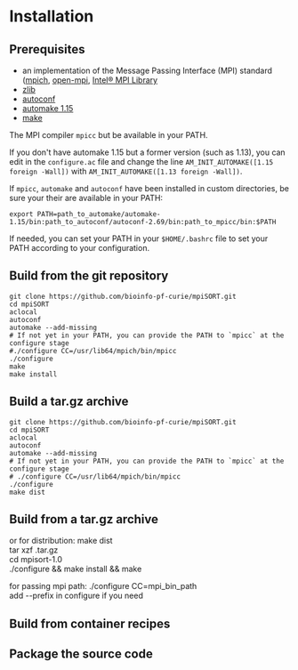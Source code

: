 # Installation

## Prerequisites

* an implementation of the Message Passing Interface (MPI) standard ([mpich](https://www.mpich.org/), [open-mpi](https://www.open-mpi.org/), [Intel® MPI Library](https://software.intel.com/en-us/mpi-library)
* [zlib](https://zlib.net/)
* [autoconf](https://www.gnu.org/software/autoconf/)
* [automake 1.15](https://www.gnu.org/software/automake/)
* [make](https://www.gnu.org/software/make/)

The MPI compiler `mpicc` but be available in your PATH.

If you don't have automake 1.15 but a former version (such as 1.13), you can edit in the `configure.ac` file and change the line `AM_INIT_AUTOMAKE([1.15 foreign -Wall])` with `AM_INIT_AUTOMAKE([1.13 foreign -Wall])`.

If `mpicc`, `automake` and `autoconf` have been installed in custom directories, be sure your their are available in your PATH:

`export PATH=path_to_automake/automake-1.15/bin:path_to_autoconf/autoconf-2.69/bin:path_to_mpicc/bin:$PATH`

If needed, you can set your PATH in your `$HOME/.bashrc` file to set your PATH according to your configuration.


## Build from the git repository

```
git clone https://github.com/bioinfo-pf-curie/mpiSORT.git
cd mpiSORT
aclocal
autoconf
automake --add-missing
# If not yet in your PATH, you can provide the PATH to `mpicc` at the configure stage
#./configure CC=/usr/lib64/mpich/bin/mpicc
./configure
make
make install
```

## Build a tar.gz archive

```
git clone https://github.com/bioinfo-pf-curie/mpiSORT.git
cd mpiSORT
aclocal
autoconf
automake --add-missing
# If not yet in your PATH, you can provide the PATH to `mpicc` at the configure stage
# ./configure CC=/usr/lib64/mpich/bin/mpicc
./configure
make dist
```


## Build from a tar.gz archive

or for distribution: 
make dist  
tar xzf .tar.gz  
cd mpisort-1.0  
./configure && make install && make

for passing mpi path: 
./configure CC=mpi_bin_path  
add --prefix in configure if you need  

## Build from container recipes



## Package the source code
